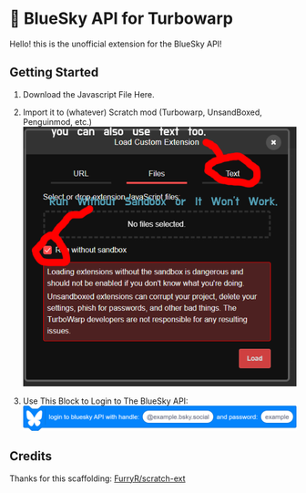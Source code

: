 # 🦋 BlueSky API for Turbowarp
Hello! this is the unofficial extension for the BlueSky API!

## Getting Started
1. Download the Javascript File Here.
2. Import it to (whatever) Scratch mod (Turbowarp, UnsandBoxed, Penguinmod, etc.)
   ![Example](https://raw.githubusercontent.com/hammouda101010/turbowarp-bsky-api/refs/heads/main/static/images/import-extension-example.png)

3. Use This Block to Login to The BlueSky API:
 ![Login Block](https://raw.githubusercontent.com/hammouda101010/turbowarp-bsky-api/refs/heads/main/static/images/login-block.png)

## Credits
Thanks for this scaffolding: [FurryR/scratch-ext](https://github.com/FurryR/scratch-ext/tree/main) 
